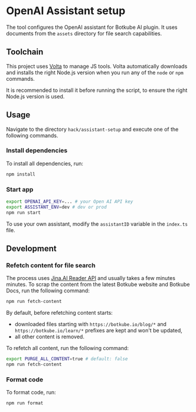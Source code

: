 # OpenAI Assistant setup

The tool configures the OpenAI assistant for Botkube AI plugin. It uses documents from the `assets` directory for file search capabilities.

## Toolchain

This project uses [Volta](https://github.com/volta-cli/volta) to manage JS tools. Volta automatically downloads and installs the right Node.js version when you run any of the `node` or `npm` commands.

It is recommended to install it before running the script, to ensure the right Node.js version is used.

## Usage

Navigate to the directory `hack/assistant-setup` and execute one of the following commands.

### Install dependencies

To install all dependencies, run:

```sh
npm install
```

### Start app

```sh
export OPENAI_API_KEY=... # your Open AI API key
export ASSISTANT_ENV=dev # dev or prod
npm run start
```

To use your own assistant, modify the `assistantID` variable in the `index.ts` file.

## Development

### Refetch content for file search

The process uses [Jina.AI Reader API](https://github.com/jina-ai/reader) and usually takes a few minutes minutes.
To scrap the content from the latest Botkube website and Botkube Docs, run the following command:

```sh
npm run fetch-content
```

By default, before refetching content starts:

- downloaded files starting with `https://botkube.io/blog/*` and `https://botkube.io/learn/*` prefixes are kept and won't be updated,
- all other content is removed.

To refetch all content, run the following command:

```sh
export PURGE_ALL_CONTENT=true # default: false
npm run fetch-content
```

### Format code

To format code, run:

```sh
npm run format
```
